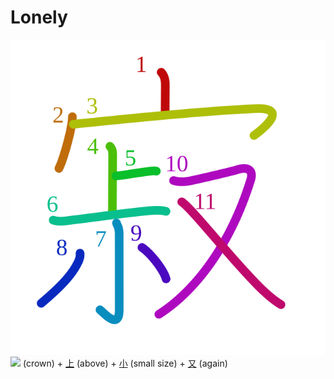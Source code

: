 # Lonely
![寂](../kanji-colorize/5bc2.svg)
![](http://www.kanjidamage.com/assets/radsmall/crown-8ef5ecce0608dafcb65383fca482342b426aa51393f24254287b0012d7fff3bc.jpg) (crown) + [上](上.md) (above) + [小](小.md) (small size) + [又](又.md) (again)